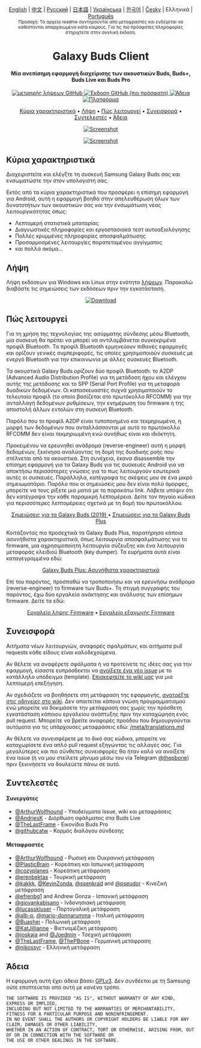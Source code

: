 
<p align="center">
  <a href="../README.md">English</a> | <a href="/docs/README_chs.md">中文</a> | <a href="/docs/README_rus.md">Русский</a> | <a href="/docs/README_jpn.md">日本語</a> | <a href="/docs/README_ukr.md">Українська</a> | <a href="/docs/README_kor.md">한국어</a> | <a href="/docs/README_cze.md">Česky</a> | Ελληνικά | <a href="/docs/README_pt.md">Português</a><br>
    <sub>Προσοχή: Τα αρχεία readme συντηρούνται από μεταφραστές και ενδέχεται να καθίστανται απαρχαιωμένα κατά καιρούς. Για τις πιο πρόσφατες πληροφορίες στηριχτείτε στην αγγλική έκδοση.</sub>
</p>
<h1 align="center">
  Galaxy Buds Client
  <br>
</h1>
<h4 align="center">Μία ανεπίσημη εφαρμογή διαχείρισης των ακουστικών Buds, Buds+, Buds Live και Buds Pro</h4>
<p align="center">
  <a href="https://github.com/ThePBone/GalaxyBudsClient/releases">
    <img alt="μετρηρής λήψεων GitHub" src="https://img.shields.io/github/downloads/thepbone/galaxybudsclient/total">
  </a>
  <a href="https://github.com/ThePBone/GalaxyBudsClient/releases">
   <img alt="Έκδοση GitHub  (πιο πρόσφατη)" src="https://img.shields.io/github/v/release/thepbone/galaxybudsclient">
  </a>
  <a href="https://github.com/ThePBone/GalaxyBudsClient/blob/master/LICENSE">
      <img alt="Άδεια" src="https://img.shields.io/github/license/thepbone/galaxybudsclient">
  </a>
  <a href="https://github.com/ThePBone/GalaxyBudsClient/releases">
    <img alt="Πλατφόρμα" src="https://img.shields.io/badge/platform-Windows/Linux-yellowgreen">
  </a>
</p>
<p align="center">
  <a href="#κύρια-χαρακτηριστικά">Κύρια χαρακτηριστικά</a> •
  <a href="#λήψη">Λήψη</a> •
  <a href="#πώς-λειτουργεί">Πώς λειτουργεί</a> •
  <a href="#συνεισφορά">Συνεισφορά</a> •
  <a href="#συντελεστές">Συντελεστές</a> •
  <a href="#άδεια">Άδεια</a>
</p>

<p align="center">
    <a href="https://ko-fi.com/H2H83E5J3"><img alt="Screenshot" src="https://ko-fi.com/img/githubbutton_sm.svg"></a>
</p>

<p align="center">
    <a href="#"><img alt="Screenshot" src="https://github.com/ThePBone/GalaxyBudsClient/blob/master/screenshots/screencap.gif"></a>
</p>

## Κύρια χαρακτηριστικά

Διαχειριστείτε και ελέγξτε τη συσκευή Samsung Galaxy Buds σας και ενσωματώστε την στον υπολογιστή σας.

Εκτός από τα κύρια χαρακτηριστικά που προσφέρει η επίσημη εφαρμογή για Android, αυτή η εφαρμογή βοηθά στην απελευθέρωση όλων των δυνατοτήτων των ακουστικών σας και την ενσωμάτωση νέας λειτουργικότητας όπως:

* Λεπτομερή στατιστικά μπαταρίας
* Διαγνωστικές πληροφορίες και εργοστασιακά τεστ αυτοαξιολόγησης
* Πολλές κρυμμένες πληροφορίες αποσφαλμάτωσης
* Προσαρμοσμένες λειτουργίες παρατεταμένου αγγίγματος
* και πολλά ακόμα...

## Λήψη

Λήψη εκδόσεων για Windows και Linux στην ενότητα [λήψεων](https://github.com/ThePBone/GalaxyBudsClient/releases). Παρακαλώ διαβάστε τις σημειώσεις των εκδόσεων πριν την εγκατάσταση.

<p align="center">
    <a href="https://github.com/ThePBone/GalaxyBudsClient/releases"><img alt="Download" src="https://github.com/ThePBone/GalaxyBudsClient/blob/master/screenshots/download.png"></a>
</p>

## Πώς λειτουργεί

Για τη χρήση της τεχνολογίας της ασύρματης σύνδεσης μέσω Bluetooth, μια συσκευή θα πρέπει να μπορεί να αντιλαμβάνεται συγκεκριμένα προφίλ Bluetooth. Τα προφίλ Bluetooth ερμηνεύουν πιθανές εφαρμογές και ορίζουν γενικές συμπεριφορές, τις οποίες χρησιμοποιούν συσκευές με ενεργό Bluetooth για την επικοινωνία με άλλες συσκευές Bluetooth.

Τα ακουστικά Galaxy Buds ορίζουν δύο προφίλ Bluetooth: το A2DP (Advanced Audio Distribution Profile) για τη μετάδοση ήχου και ελέγχου αυτής της μετάδοσης και το SPP (Serial Port Profile) για τη μεταφορά δυαδικών δεδομένων. Οι κατασκευαστές συχνά χρησιμοποιούν το τελευταίο προφίλ (το οποίο βασίζεται στο πρωτόκολλο RFCOMM) για την ανταλλαγή δεδομένων ρυθμίσεων, την ενημέρωση του firmware ή της αποστολή άλλων εντολών στη συσκευή Bluetooth.

Παρόλο που το προφίλ A2DP είναι τυποποιημένο και τεκμηριωμένο, η μορφή των δεδομένων που ανταλλάσσονται με αυτό το πρωτόκολλο RFCOMM δεν είναι τεκμηριωμένη ενώ συνήθως είναι και ιδιόκτητη.

Προκειμένου να ερευνηθεί ανάδρομα (reverse-engineer) αυτή η μορφή δεδομένων, ξεκίνησα αναλύοντας τη δομή της δυαδικής ροής που στέλνεται από τα ακουστικά. Στη συνέχεια, έκανα disassemble την επίσημη εφαρμογή για τα Galaxy Buds για τις συσκευές Android για να αποκτήσω περισσότερες γνώσεις για το πως λειτουργούν εσωτερικά αυτές οι συσκευές. Παράλληλα, κατέγραφα τις σκέψεις μου σε ένα μικρό σημειωματάριο. Παρόλο που οι σημειώσεις μου δεν είναι πολύ όμορφες, μπορείτε να τους ρίξετε μια ματιά με το παρακάτω link. Λάβετε υπόψιν ότι δεν κατέγραψα την κάθε παραμικρή λεπτομέρεια. Δείτε τον πηγαίο κώδικα για περισσότερες λεπτομέρειες σχετικά με τη δομή του πρωτοκόλλου.

<p align="center">
  <a href="https://github.com/ThePBone/GalaxyBudsClient/blob/master/GalaxyBudsRFCommProtocol.md">Σημειώσεις για τα Galaxy Buds (2019) </a> •
  <a href="https://github.com/ThePBone/GalaxyBudsClient/blob/master/Galaxy%20Buds%20Plus%20RFComm%20Protocol%20Notes.md">Σημειώσεις για τα Galaxy Buds Plus</a>
</p>

Κοιτάζοντας πιο προσεχτικά τα Galaxy Buds Plus, παρατήρησα κάποια ασυνήθιστα χαρακτηριστικά, όπως λειτουργία αποσφαλμάτωσης για το firmware, μια αχρησιμοποίητη λειτουργία σύζευξης και ένα λειτουργία μεταφοράς κλειδιού Bluetooth (key dumper). Τα ευρήματα αυτά είναι καταγεγραμμένα εδώ:

<p align="center">
  <a href="https://github.com/ThePBone/GalaxyBudsClient/blob/master/GalaxyBudsPlus_HiddenDebugFeatures.md">Galaxy Buds Plus: Ασυνήθιστα χαρακτηριστικά</a>
</p>

Επί του παρόντος, προσπαθώ να τροποποιήσω και να ερευνήσω ανάδρομα (reverse-engineer) το firmware των Buds+. Τη στιγμή συγγραφής του παρόντος, έχω δύο εργαλεία ανάκτησης και ανάλυσης των επίσημων firmware. Δείτε τα εδώ:

<p align="center">
  <a href="https://github.com/ThePBone/GalaxyBudsFirmwareDownloader">Εργαλείο λήψης Firmware</a> •
  <a href="https://github.com/ThePBone/GalaxyBudsFirmwareExtractor">Εργαλείο εξαγωγής Firmware</a>
</p>

## Συνεισφορά

Αιτήματα νέων λειτουργιών, αναφορές σφαλμάτων, και αιτήματα pull requests κάθε είδους είναι καλοδεχούμενα.

Αν θέλετε να αναφέρετε σφάλματα ή να προτείνετε τις ιδέες σας για την εφαρμογή, είσαστε ευπρόσδεκτοι να [ανοίξετε ένα νέο issue](https://github.com/ThePBone/GalaxyBudsClient/issues/new/choose) με το κατάλληλο υπόδειγμα (template). [Επισκεφτείτε το wiki μας](https://github.com/ThePBone/GalaxyBudsClient/wiki/2.-How-to-submit-issues) για μια λεπτομερή επεξήγηση.

Αν σχεδιάζετε να βοηθήσετε στη μετάφραση της εφαρμογής, [ανατρέξτε στις οδηγείες στο wiki](https://github.com/ThePBone/GalaxyBudsClient/wiki/3.-How-to-help-with-translations). Δεν απαιτείται κάποια γνώση προγραμματισμού ενώ μπορείτε να δοκιμάσετε την μετάφρασή σας χωρίς την πρόσθετη εγκατάσταση κάποιου εργαλείου ανάπτυξης πριν την καταχώρηση ενός pull request.
Μπορείτε να βρείτε αναφορές προόδου που δημιουργούνται αυτόματα για τις υπάρχουσες μεταφράσεις εδώ: [/meta/translations.md](https://github.com/ThePBone/GalaxyBudsClient/blob/master/meta/translations.md)

Αν θέλετε να συνεισφέρετε με το δικό σας κώδικα, μπορείτε να καταχωρίσετε ένα απλό pull request εξηγώντας τις αλλαγές σας. Για μεγαλύτερες και πιο σύνθετες συνεισφορές θα ήταν καλό να ανοίξετε ένα issue (ή να μου στείλετε μήνυμα μέσω του via Telegram [@thepbone](https://t.me/thepbone)) πριν ξεκινήσετε να δουλεύετε πάνω σε αυτό.

## Συντελεστές

#### Συνεργάτες

* [@ArthurWolfhound](https://github.com/ArthurWolfhound) - Υποδείγματα Issue, wiki και μεταφράσεις
* [@AndriesK](https://github.com/AndriesK) - Διόρθωση σφάλματος στα Buds Live
* [@TheLastFrame](https://github.com/TheLastFrame) - Εικονίδια Buds Pro
* [@githubcatw](https://github.com/githubcatw) - Κορμός διαλόγου σύνδεσης

#### Μεταφραστές

* [@ArthurWolfhound](https://github.com/ArthurWolfhound) - Ρωσική και Ουκρανική μετάφραση
* [@PlasticBrain](https://github.com/fhalfkg) - Κορεάτικη και Ιαπωνική μετάφραση
* [@cozyplanes](https://github.com/cozyplanes) - Κορεάτικη μετάφραση
* [@erenbektas](https://github.com/erenbektas) - Τουρκική μετάφραση
* [@kakkk](https://github.com/kakkk), [@KevinZonda](https://github.com/KevinZonda), [@ssenkrad](https://github.com/ssenkrad) and [@pseudor](https://github.com/pseudor) - Κινεζική μετάφραση
* [@efrenbg1](https://github.com/efrenbg1) and Andrew Gonza - Ισπανική μετάφραση
* [@giovankabisano](https://github.com/giovankabisano) - Ινδονησιακή μετάφραση
* [@lucasskluser](https://github.com/lucasskluser) - Πορτογαλική μετάφραση
* [@alb-p](https://github.com/alb-p), [@mario-donnarumma](https://github.com/mario-donnarumma) - Ιταλική μετάφραση
* [@Buashei](https://github.com/Buashei) - Πολωνική μετάφραση
* [@KatJillianne](https://github.com/KatJillianne) - Βιετναμέζικη μετάφραση
* [@joskaja](https://github.com/joskaja) and [@Joedmin](https://github.com/Joedmin) - Τσεχική μετάφραση
* [@TheLastFrame](https://github.com/TheLastFrame), [@ThePBone](https://github.com/ThePBone) - Γερμανική μετάφραση
* [@nikossyr](https://github.com/nikossyr) - Ελληνική μετάφραση

## Άδεια

Η εφαρμογή αυτή έχει άδεια βάσει [GPLv3](https://github.com/ThePBone/GalaxyBudsClient/blob/master/LICENSE). Δεν συνδέεται με τη Samsung ούτε εποπτεύεται από αυτή με κανένα τρόπο.

```
THE SOFTWARE IS PROVIDED "AS IS", WITHOUT WARRANTY OF ANY KIND, EXPRESS OR IMPLIED, 
INCLUDING BUT NOT LIMITED TO THE WARRANTIES OF MERCHANTABILITY, FITNESS FOR A PARTICULAR PURPOSE AND NONINFRINGEMENT. 
IN NO EVENT SHALL THE AUTHORS OR COPYRIGHT HOLDERS BE LIABLE FOR ANY CLAIM, DAMAGES OR OTHER LIABILITY, 
WHETHER IN AN ACTION OF CONTRACT, TORT OR OTHERWISE, ARISING FROM, OUT OF OR IN CONNECTION WITH THE SOFTWARE OR 
THE USE OR OTHER DEALINGS IN THE SOFTWARE.
```
